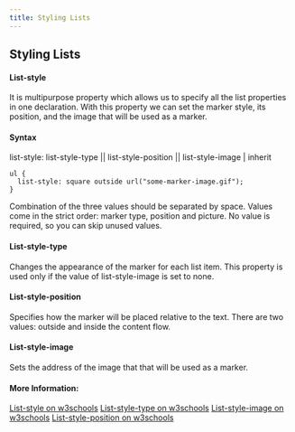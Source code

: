 ```yaml
---
title: Styling Lists
---
```

## Styling Lists

#### List-style
It is multipurpose property which allows us to specify all the list properties in one declaration. With this property we can set the marker style, its position, and the image that will be used as a marker.

#### Syntax
list-style: list-style-type || list-style-position || list-style-image | inherit

```
ul {
  list-style: square outside url("some-marker-image.gif");
}
```
Combination of the three values should be separated by space. Values come in the strict order: marker type, position and picture. No value is required, so you can skip unused values.

#### List-style-type
Changes the appearance of the marker for each list item. This property is used only if the value of list-style-image is set to none.

#### List-style-position
Specifies how the marker will be placed relative to the text. There are two values: outside and inside the content flow.

#### List-style-image
Sets the address of the image that  that will be used as a marker.

#### More Information:
<!-- Please add any articles you think might be helpful to read before writing the article -->
<a href='https://www.w3schools.com/cssref/pr_list-style.asp' target='_blank' rel='nofollow'>List-style on w3schools</a>
<a href='https://www.w3schools.com/cssref/pr_list-style-type.asp' target='_blank' rel='nofollow'>List-style-type on w3schools</a>
<a href='https://www.w3schools.com/cssref/pr_list-style-image.asp' target='_blank' rel='nofollow'>List-style-image on w3schools</a>
<a href='https://www.w3schools.com/cssref/pr_list-style-position.asp' target='_blank' rel='nofollow'>List-style-position on w3schools</a>
